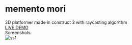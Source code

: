 # memento mori
3D platformer made in construct 3 with raycasting algorithm  
[LIVE DEMO](http://portfolio.mcgo.pl/memento/)  
Screenshots:  
![ss1](https://i.imgur.com/U0w96eI_d.webp)
